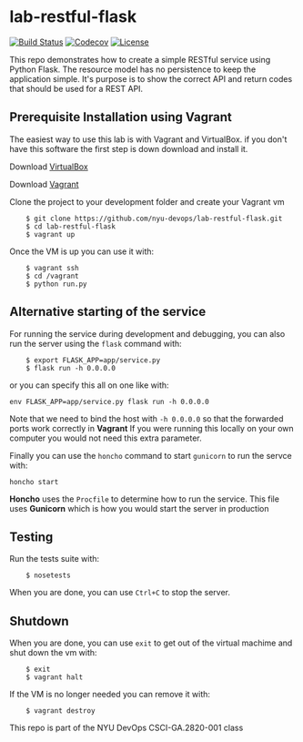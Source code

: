 # lab-restful-flask

[![Build Status](https://travis-ci.org/nyu-devops/lab-restful-flask.svg?branch=master)](https://travis-ci.org/rofrano/nyu-lab-travis-ci)
[![Codecov](https://img.shields.io/codecov/c/github/nyu-devops/lab-restful-flask.svg)]()
[![License](https://img.shields.io/badge/License-Apache%202.0-blue.svg)](https://opensource.org/licenses/Apache-2.0)

This repo demonstrates how to create a simple RESTful service using Python Flask.
The resource model has no persistence to keep the application simple. It's purpose is to show the correct API and return codes that should be used for a REST API.

## Prerequisite Installation using Vagrant

The easiest way to use this lab is with Vagrant and VirtualBox. if you don't have this software the first step is down download and install it.

Download [VirtualBox](https://www.virtualbox.org/)

Download [Vagrant](https://www.vagrantup.com/)

Clone the project to your development folder and create your Vagrant vm

```
    $ git clone https://github.com/nyu-devops/lab-restful-flask.git
    $ cd lab-restful-flask
    $ vagrant up
```

Once the VM is up you can use it with:

```
    $ vagrant ssh
    $ cd /vagrant
    $ python run.py
```

## Alternative starting of the service

For running the service during development and debugging, you can also run the server
using the `flask` command with:

```
    $ export FLASK_APP=app/service.py
    $ flask run -h 0.0.0.0
```

or you can specify this all on one like with:

```
env FLASK_APP=app/service.py flask run -h 0.0.0.0
```

Note that we need to bind the host with `-h 0.0.0.0` so that the forwarded ports work correctly in **Vagrant**
If you were running this locally on your own computer you would not need this extra parameter.

Finally you can use the `honcho` command to start `gunicorn` to run the servce with:

```
honcho start
```

**Honcho** uses the `Procfile` to determine how to run the service. This file uses **Gunicorn** which is how you would start the server in production

## Testing

Run the tests suite with:

```
    $ nosetests
```

When you are done, you can use `Ctrl+C` to stop the server.

## Shutdown

When you are done, you can use `exit` to get out of the virtual machime and shut down the vm with:

```
    $ exit
    $ vagrant halt
```

If the VM is no longer needed you can remove it with:

```
    $ vagrant destroy
```

This repo is part of the NYU DevOps CSCI-GA.2820-001 class
